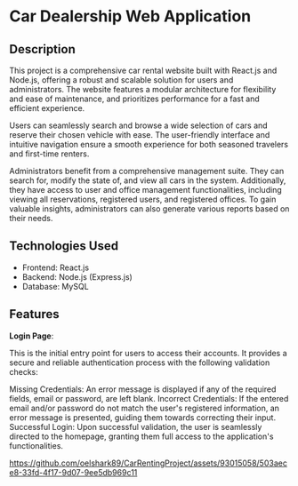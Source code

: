 # Car Dealership Web Application

## Description
This project is a comprehensive car rental website built with React.js and Node.js, offering a robust and scalable solution for users and administrators. The website features a modular architecture for flexibility and ease of maintenance, and prioritizes performance for a fast and efficient experience.

Users can seamlessly search and browse a wide selection of cars and reserve their chosen vehicle with ease. The user-friendly interface and intuitive navigation ensure a smooth experience for both seasoned travelers and first-time renters.

Administrators benefit from a comprehensive management suite. They can search for, modify the state of, and view all cars in the system. Additionally, they have access to user and office management functionalities, including viewing all reservations, registered users, and registered offices. To gain valuable insights, administrators can also generate various reports based on their needs.

## Technologies Used

- Frontend: React.js
- Backend: Node.js (Express.js)
- Database: MySQL

## Features

**Login Page**:

This is the initial entry point for users to access their accounts. It provides a secure and reliable authentication process with the following validation checks:

Missing Credentials: An error message is displayed if any of the required fields, email or password, are left blank.
Incorrect Credentials: If the entered email and/or password do not match the user's registered information, an error message is presented, guiding them towards correcting their input.
Successful Login: Upon successful validation, the user is seamlessly directed to the homepage, granting them full access to the application's functionalities.



https://github.com/oelshark89/CarRentingProject/assets/93015058/503aece8-33fd-4f17-9d07-9ee5db969c11







